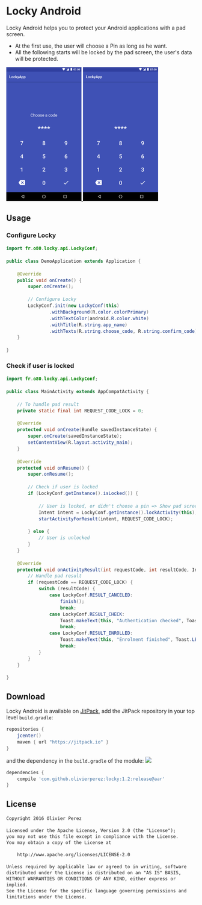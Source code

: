 # Locky Android

Locky Android helps you to protect your Android applications with a pad screen.

- At the first use, the user will choose a Pin as long as he want.
- All the following starts will be locked by the pad screen, the user's data will be protected.

<a href="https://github.com/olivierperez/Locky/raw/master/art/screenshot/Locky_choose_code.png">
    <img src="https://github.com/olivierperez/Locky/raw/master/art/screenshot/Locky_choose_code.png" width="200"/>
</a>
<a href="https://github.com/olivierperez/Locky/raw/master/art/screenshot/Locky_unlock_pad.png">
    <img src="https://github.com/olivierperez/Locky/raw/master/art/screenshot/Locky_unlock_pad.png" width="200"/>
</a>

## Usage

### Configure Locky

```java
import fr.o80.locky.api.LockyConf;

public class DemoApplication extends Application {

    @Override
    public void onCreate() {
        super.onCreate();

        // Configure Locky
        LockyConf.init(new LockyConf(this)
                .withBackground(R.color.colorPrimary)
                .withTextColor(android.R.color.white)
                .withTitle(R.string.app_name)
                .withTexts(R.string.choose_code, R.string.confirm_code));
    }

}
```

### Check if user is locked

```java
import fr.o80.locky.api.LockyConf;

public class MainActivity extends AppCompatActivity {

    // To handle pad result
    private static final int REQUEST_CODE_LOCK = 0;

    @Override
    protected void onCreate(Bundle savedInstanceState) {
        super.onCreate(savedInstanceState);
        setContentView(R.layout.activity_main);
    }

    @Override
    protected void onResume() {
        super.onResume();
        
        // Check if user is locked
        if (LockyConf.getInstance().isLocked()) {
        
            // User is locked, or didn't choose a pin => Show pad screen
            Intent intent = LockyConf.getInstance().lockActivity(this);
            startActivityForResult(intent, REQUEST_CODE_LOCK);
            
        } else {
            // User is unlocked
        }
    }

    @Override
    protected void onActivityResult(int requestCode, int resultCode, Intent data) {
        // Handle pad result
        if (requestCode == REQUEST_CODE_LOCK) {
            switch (resultCode) {
                case LockyConf.RESULT_CANCELED:
                    finish();
                    break;
                case LockyConf.RESULT_CHECK:
                    Toast.makeText(this, "Authentication checked", Toast.LENGTH_SHORT).show();
                    break;
                case LockyConf.RESULT_ENROLLED:
                    Toast.makeText(this, "Enrolment finished", Toast.LENGTH_SHORT).show();
                    break;
            }
        }
    }

}
```

## Download

Locky Android is available on [JitPack](https://jitpack.io/#olivierperez/locky),
add the JitPack repository in your top level `build.gradle`:
```gradle
repositories {
    jcenter()
    maven { url "https://jitpack.io" }
}
```
and the dependency in the `build.gradle` of the module: [![](https://jitpack.io/v/olivierperez/locky.svg)](https://jitpack.io/#olivierperez/locky)

```gradle
dependencies {
    compile 'com.github.olivierperez:locky:1.2:release@aar'
}
```

## License

    Copyright 2016 Olivier Perez

    Licensed under the Apache License, Version 2.0 (the "License");
    you may not use this file except in compliance with the License.
    You may obtain a copy of the License at

        http://www.apache.org/licenses/LICENSE-2.0

    Unless required by applicable law or agreed to in writing, software
    distributed under the License is distributed on an "AS IS" BASIS,
    WITHOUT WARRANTIES OR CONDITIONS OF ANY KIND, either express or implied.
    See the License for the specific language governing permissions and
    limitations under the License.
